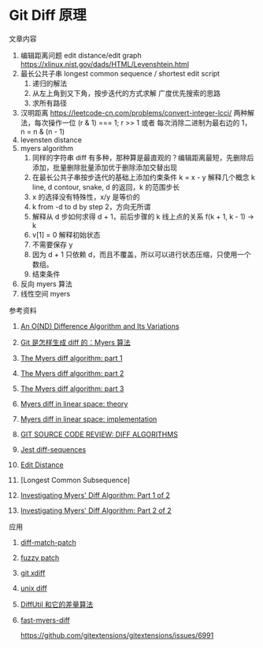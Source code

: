 # Git Diff 原理

文章内容

1. 编辑距离问题 edit distance/edit graph
   https://xlinux.nist.gov/dads/HTML/Levenshtein.html
1. 最长公共子串 longest common sequence / shortest edit script
   1. 递归的解法
   1. 从左上角到又下角，按步迭代的方式求解 广度优先搜索的思路
   1. 求所有路径
1. 汉明距离 https://leetcode-cn.com/problems/convert-integer-lcci/
   两种解法，每次操作一位 (r & 1) === 1; r >> 1
   或者 每次消除二进制为最右边的 1， n = n & (n - 1)
1. levensten distance
1. myers algorithm
   1. 同样的字符串 diff 有多种，那种算是最直观的？编辑距离最短，先删除后添加，批量删除批量添加优于删除添加交替出现
   1. 在最长公共子串按步迭代的基础上添加约束条件 k = x - y 解释几个概念 k line, d contour, snake, d 的返回，k 的范围步长
   1. x 的选择没有特殊性，x/y 是等价的
   1. k from -d to d by step 2，方向无所谓
   1. 解释从 d 步如何求得 d + 1，前后步骤的 k 线上点的关系 f(k + 1, k - 1) -> k
   1. v[1] = 0 解释初始状态
   1. 不需要保存 y
   1. 因为 d + 1 只依赖 d，而且不覆盖，所以可以进行状态压缩，只使用一个数组。
   1. 结束条件
1. 反向 myers 算法
1. 线性空间 myers

参考资料

1. [An O(ND) Difference Algorithm and Its Variations](http://www.xmailserver.org/diff2.pdf)
1. [Git 是怎样生成 diff 的：Myers 算法](https://cjting.me/2017/05/13/how-git-generate-diff/)
1. [The Myers diff algorithm: part 1](https://blog.jcoglan.com/2017/02/12/the-myers-diff-algorithm-part-1/)
1. [The Myers diff algorithm: part 2](https://blog.jcoglan.com/2017/02/15/the-myers-diff-algorithm-part-2/)
1. [The Myers diff algorithm: part 3](https://blog.jcoglan.com/2017/02/17/the-myers-diff-algorithm-part-3/)
1. [Myers diff in linear space: theory](https://blog.jcoglan.com/2017/03/22/myers-diff-in-linear-space-theory/)
1. [Myers diff in linear space: implementation](https://blog.jcoglan.com/2017/04/25/myers-diff-in-linear-space-implementation/)
1. [GIT SOURCE CODE REVIEW: DIFF ALGORITHMS](https://fabiensanglard.net/git_code_review/diff.php)
1. [Jest diff-sequences](https://github.com/facebook/jest/tree/main/packages/diff-sequences)
1. [Edit Distance](https://leetcode-cn.com/problems/edit-distance/)
1. [Longest Common Subsequence]

1. [Investigating Myers' Diff Algorithm: Part 1 of 2](https://www.codeproject.com/Articles/42279/Investigating-Myers-diff-algorithm-Part-1-of-2)
1. [Investigating Myers' Diff Algorithm: Part 2 of 2](https://www.codeproject.com/Articles/42280/Investigating-Myers-Diff-Algorithm-Part-2-of-2)

应用

1. [diff-match-patch](https://github.com/google/diff-match-patch)
1. [fuzzy patch](https://neil.fraser.name/writing/patch/)
1. [git xdiff](https://github.com/git/git/blob/b06d3643105c8758ed019125a4399cb7efdcce2c/xdiff/xdiffi.c#L347)
1. [unix diff](https://github.com/Distrotech/diffutils/blob/9e70e1ce7aaeff0f9c428d1abc9821589ea054f1/src/analyze.c#L559)
1. [DiffUtil 和它的差量算法](https://cloud.tencent.com/developer/article/1781661?from=article.detail.1724029)
1. [fast-myers-diff](https://www.npmjs.com/package/fast-myers-diff)

   https://github.com/gitextensions/gitextensions/issues/6991
